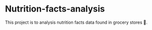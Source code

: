 # Nutrition-facts-analysis
This project is to analysis nutrition facts data found in grocery stores 🛒.
